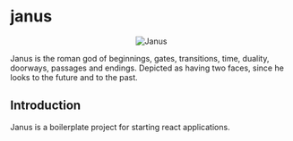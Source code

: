 # janus

<p align="center">
  <img src="https://github.com/wepow/janus/blob/master/logo.png?raw=true" alt="Janus" />
</p>
Janus is the roman god of beginnings, gates, transitions, time, duality, doorways, passages and endings. Depicted as having two faces, since he looks to the future and to the past.

## Introduction

Janus is a boilerplate project for starting react applications.
